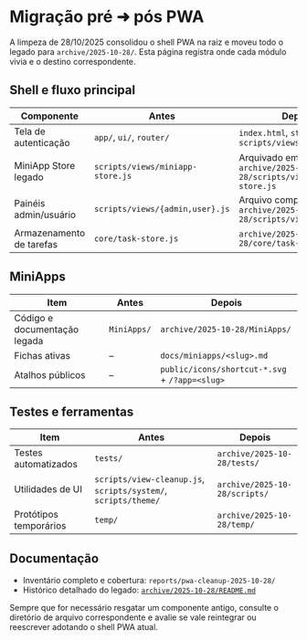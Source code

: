 # Migração pré ➜ pós PWA

A limpeza de 28/10/2025 consolidou o shell PWA na raiz e moveu todo o legado para `archive/2025-10-28/`. Esta página registra onde cada módulo vivia e o destino correspondente.

## Shell e fluxo principal

| Componente | Antes | Depois |
| --- | --- | --- |
| Tela de autenticação | `app/`, `ui/`, `router/` | `index.html`, `styles/`, `scripts/views/` |
| MiniApp Store legado | `scripts/views/miniapp-store.js` | Arquivado em `archive/2025-10-28/scripts/views/miniapp-store.js` |
| Painéis admin/usuário | `scripts/views/{admin,user}.js` | Arquivo completo em `archive/2025-10-28/scripts/views/` |
| Armazenamento de tarefas | `core/task-store.js` | `archive/2025-10-28/core/task-store.js` |

## MiniApps

| Item | Antes | Depois |
| --- | --- | --- |
| Código e documentação legada | `MiniApps/` | `archive/2025-10-28/MiniApps/` |
| Fichas ativas | – | `docs/miniapps/<slug>.md` |
| Atalhos públicos | – | `public/icons/shortcut-*.svg` + `/?app=<slug>` |

## Testes e ferramentas

| Item | Antes | Depois |
| --- | --- | --- |
| Testes automatizados | `tests/` | `archive/2025-10-28/tests/` |
| Utilidades de UI | `scripts/view-cleanup.js`, `scripts/system/`, `scripts/theme/` | `archive/2025-10-28/scripts/` |
| Protótipos temporários | `temp/` | `archive/2025-10-28/temp/` |

## Documentação

- Inventário completo e cobertura: `reports/pwa-cleanup-2025-10-28/`
- Histórico detalhado do legado: [`archive/2025-10-28/README.md`](../archive/2025-10-28/README.md)

Sempre que for necessário resgatar um componente antigo, consulte o diretório de arquivo correspondente e avalie se vale reintegrar ou reescrever adotando o shell PWA atual.
